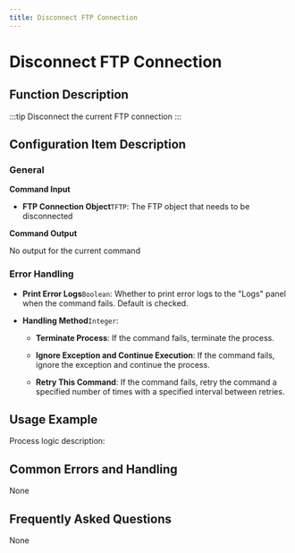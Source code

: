 ```yaml
---
title: Disconnect FTP Connection
---
```


# Disconnect FTP Connection

## Function Description

:::tip 
Disconnect the current FTP connection
:::

## Configuration Item Description

### General

**Command Input**

- **FTP Connection Object**`TFTP`: The FTP object that needs to be disconnected


**Command Output**

No output for the current command


### Error Handling

- **Print Error Logs**`Boolean`: Whether to print error logs to the "Logs" panel when the command fails. Default is checked. 

- **Handling Method**`Integer`:

    - **Terminate Process**: If the command fails, terminate the process.

    - **Ignore Exception and Continue Execution**: If the command fails, ignore the exception and continue the process.

    - **Retry This Command**: If the command fails, retry the command a specified number of times with a specified interval between retries.

## Usage Example

Process logic description:

## Common Errors and Handling

None

## Frequently Asked Questions

None

